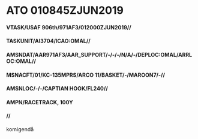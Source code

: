 # ATO 010845ZJUN2019

#### VTASK/USAF 906th/971AF3/012000ZJUN2019//
#### TASKUNIT/AI3704/ICAO:OMAL//
#### AMSNDAT/AAR971AF3/AAR_SUPPORT/-/-/-/N/A/-/DEPLOC:OMAL/ARRLOC:OMAL//
#### MSNACFT/01/KC-135MPRS/ARCO 11/BASKET/-/MAROON7/-//
#### AMSNLOC/-/-/CAPTIAN HOOK/FL240//
#### AMPN/RACETRACK, 100Y
#### //

komigendå

